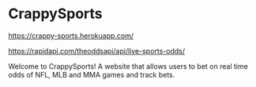 # CrappySports


https://crappy-sports.herokuapp.com/

https://rapidapi.com/theoddsapi/api/live-sports-odds/

Welcome to CrappySports! A website that allows users to bet on real time odds of NFL, MLB and MMA games and track bets.
